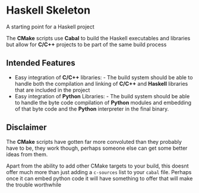 # Haskell Skeleton

A starting point for a Haskell project

The **CMake** scripts use **Cabal** to build the Haskell executables and libraries but allow for **C/C++** projects to be part of the same build process

## Intended Features

-    Easy integration of **C/C++** libraries:
    -    The build system should be able to handle both the compilation and linking of **C/C++** and **Haskell** libraries that are included in the project
-    Easy integration of **Python** Libraries:
    -    The build system should be able to handle the byte code compilation of **Python** modules and embedding of that byte code and the **Python** interpreter in the final binary.

## Disclaimer

The **CMake** scripts have gotten far more convoluted than they probably have to be, they work though, perhaps someone else can get some better ideas from them.

Apart from the ability to add other CMake targets to your build, this doesnt offer much more than just adding a `c-sources` list to your `cabal` file.  Perhaps once it can embed python code it will have something to offer that will make the trouble worthwhile
